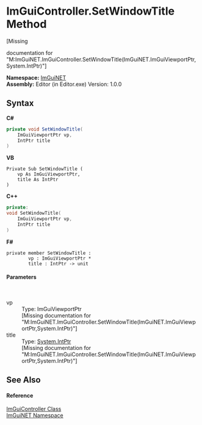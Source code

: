 # ImGuiController.SetWindowTitle Method 
 

\[Missing <summary> documentation for "M:ImGuiNET.ImGuiController.SetWindowTitle(ImGuiNET.ImGuiViewportPtr,System.IntPtr)"\]

**Namespace:**&nbsp;<a href="7ecbdf68-1567-8265-0ab1-032412bfb743">ImGuiNET</a><br />**Assembly:**&nbsp;Editor (in Editor.exe) Version: 1.0.0

## Syntax

**C#**<br />
``` C#
private void SetWindowTitle(
	ImGuiViewportPtr vp,
	IntPtr title
)
```

**VB**<br />
``` VB
Private Sub SetWindowTitle ( 
	vp As ImGuiViewportPtr,
	title As IntPtr
)
```

**C++**<br />
``` C++
private:
void SetWindowTitle(
	ImGuiViewportPtr vp, 
	IntPtr title
)
```

**F#**<br />
``` F#
private member SetWindowTitle : 
        vp : ImGuiViewportPtr * 
        title : IntPtr -> unit 

```


#### Parameters
&nbsp;<dl><dt>vp</dt><dd>Type: ImGuiViewportPtr<br />\[Missing <param name="vp"/> documentation for "M:ImGuiNET.ImGuiController.SetWindowTitle(ImGuiNET.ImGuiViewportPtr,System.IntPtr)"\]</dd><dt>title</dt><dd>Type: <a href="https://docs.microsoft.com/dotnet/api/system.intptr" target="_blank">System.IntPtr</a><br />\[Missing <param name="title"/> documentation for "M:ImGuiNET.ImGuiController.SetWindowTitle(ImGuiNET.ImGuiViewportPtr,System.IntPtr)"\]</dd></dl>

## See Also


#### Reference
<a href="dc8569e8-a101-000f-d0db-652eaa2a83fb">ImGuiController Class</a><br /><a href="7ecbdf68-1567-8265-0ab1-032412bfb743">ImGuiNET Namespace</a><br />